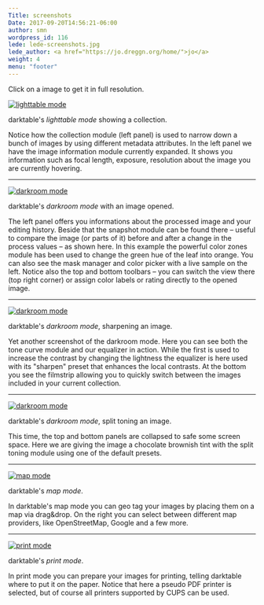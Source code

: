 ```yaml
---
Title: screenshots
Date: 2017-09-20T14:56:21-06:00
author: smn
wordpress_id: 116
lede: lede-screenshots.jpg
lede_author: <a href="https://jo.dreggn.org/home/">jo</a>
weight: 4
menu: "footer"
---
```


Click on a image to get it in full resolution.


[![lighttable mode](/images/screenshot_lighttable.jpg)](/images/screenshot_lighttable.jpg)

darktable's _lighttable mode_ showing a collection.

Notice how the collection module (left panel) is used to narrow down a bunch of images by using different metadata attributes.
In the left panel we have the image information module currently expanded. It shows you information such as focal length, exposure, resolution about the image you are currently hovering.

<hr>

[![darkroom mode](/images/screenshot_darkroom1.jpg)](/images/screenshot_darkroom1.jpg)

darktable's _darkroom mode_ with an image opened.

The left panel offers you informations about the processed image and your editing history. Beside that the snapshot module can be found there&nbsp;– useful to compare the image (or parts of it) before and after a change in the process values&nbsp;– as shown here. In this example the powerful color zones module has been used to change the green hue of the leaf into orange. You can also see the mask manager
and color picker with a live sample on the left. Notice also the top and bottom toolbars&nbsp;&ndash; you can switch the view there (top right corner) or assign color labels or rating directly to the opened image.

<hr>

[![darkroom mode](/images/screenshot_darkroom2.jpg)](/images/screenshot_darkroom2.jpg)

darktable's _darkroom mode_, sharpening an image.

Yet another screenshot of the darkroom mode. Here you can see both the tone curve module and our equalizer in action. While the first is used to increase the contrast by changing the lightness the equalizer is here used with its "sharpen" preset that enhances the local contrasts. At the bottom you see the filmstrip allowing you to quickly switch between the images included in your current collection.

<hr>

[![darkroom mode](/images/screenshot_darkroom3.jpg)](/images/screenshot_darkroom3.jpg)

darktable's _darkroom mode_, split toning an image.

This time, the top and bottom panels are collapsed to safe some screen space. Here we are giving the image a chocolate brownish tint with the split toning module using one of the default presets.

<hr>

[![map mode](/images/screenshot_map.jpg)](/images/screenshot_map.jpg)

darktable's _map mode_.

In darktable's map mode you can geo tag your images by placing them on a map via drag&drop. On the right you can select between different map providers, like OpenStreetMap, Google and a few more.

<hr>

[![print mode](/images/screenshot_print.jpg)](/images/screenshot_print.jpg)

darktable's _print mode_.

In print mode you can prepare your images for printing, telling darktable where to put it on the paper. Notice that here a pseudo PDF printer is selected, but of course all printers supported by CUPS can be used.
